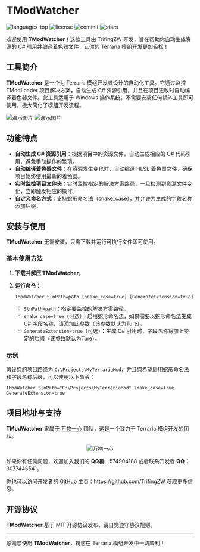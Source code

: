 # TModWatcher

<div>
	<img src="https://img.shields.io/github/languages/top/TigerChenzzz/TModWatcher?color=green" alt="languages-top" />
    <img alt="license" src="https://img.shields.io/github/license/TigerChenzzz/TModWatcher"/>
    <img alt="commit" src="https://img.shields.io/github/commit-activity/m/TigerChenzzz/TModWatcher?color=%23ff69b4"/>
    <img alt="stars" src="https://img.shields.io/github/stars/TigerChenzzz/TModWatcher?style=social">
</div>


欢迎使用 **TModWatcher**！这款工具由 TrifingZW 开发，旨在帮助你自动生成资源的 C# 引用并编译着色器文件，让你的 Terraria
模组开发更加轻松！

## 工具简介

**TModWatcher** 是一个为 Terraria 模组开发者设计的自动化工具。它通过监控 TModLoader 项目解决方案，自动生成 C#
资源引用，并且在项目更改时自动编译着色器文件。此工具适用于 Windows 操作系统，不需要安装任何额外工具即可使用，极大简化了模组开发流程。

![演示图片](DemoImages/WindowScreenshot.png)
![演示图片](DemoImages/CodeScreens.png)

## 功能特点

- **自动生成 C# 资源引用**：根据项目中的资源文件，自动生成相应的 C# 代码引用，避免手动操作的繁琐。
- **自动编译着色器文件**：在资源发生变化时，自动编译 HLSL 着色器文件，确保项目始终使用最新的着色器。
- **实时监控项目文件夹**：实时监控指定的解决方案路径，一旦检测到资源文件变化，立即触发相应的操作。
- **自定义命名方式**：支持蛇形命名法（snake_case），并允许为生成的字段名称添加后缀。

## 安装与使用

**TModWatcher** 无需安装，只需下载并运行可执行文件即可使用。

### 基本使用方法

1. **下载并解压 TModWatcher**。

2. **运行命令**：
   ```shell
   TModWatcher SlnPath=path [snake_case=true] [GenerateExtension=true]
   ```
    - `SlnPath=path`：指定要监控的解决方案路径。
    - `snake_case=true`（可选）：启用蛇形命名法，如果需要以蛇形命名法生成 C# 字段名称，请添加此参数（该参数默认为Ture）。
    - `GenerateExtension=true`（可选）：生成 C# 引用时，字段名称将加上特定的后缀（该参数默认为Ture）。

### 示例

假设您的项目路径为 `C:\Projects\MyTerrariaMod`，并且您希望启用蛇形命名法和字段名称后缀，可以使用以下命令：

```shell
TModWatcher SlnPath="C:\Projects\MyTerrariaMod" snake_case=true GenerateExtension=true
```

## 项目地址与支持

**TModWatcher** 隶属于 [万物一心](https://github.com/ForOne-Club) 团队，这是一个致力于 Terraria 模组开发的团队。

<div align="center">
   <img src="https://avatars.githubusercontent.com/u/179108262?s=200&v=4" alt="万物一心">
</div>

如果你有任何问题，欢迎加入我们的 **QQ群**：574904188 或者联系开发者 **QQ**：3077446541。

你也可以访问开发者的 GitHub 主页：https://github.com/TrifingZW 获取更多信息。

## 开源协议

**TModWatcher** 基于 MIT 开源协议发布，请自觉遵守协议规则。

---

感谢您使用 **TModWatcher**，祝您在 Terraria 模组开发中一切顺利！
